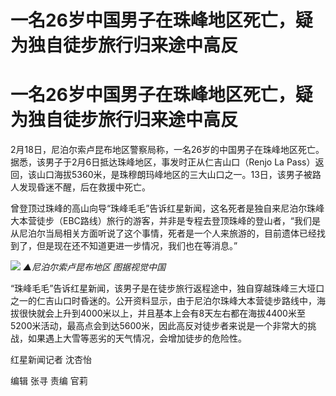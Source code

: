 # 一名26岁中国男子在珠峰地区死亡，疑为独自徒步旅行归来途中高反

# 一名26岁中国男子在珠峰地区死亡，疑为独自徒步旅行归来途中高反

2月18日，尼泊尔索卢昆布地区警察局称，一名26岁的中国男子在珠峰地区死亡。据悉，该男子于2月6日抵达珠峰地区，事发时正从仁吉山口（Renjo La
Pass）返回，该山口海拔5360米，是珠穆朗玛峰地区的三大山口之一。13日，该男子被路人发现昏迷不醒，后在救援中死亡。

曾登顶过珠峰的高山向导“珠峰毛毛”告诉红星新闻，这名死者是独自来尼泊尔珠峰大本营徒步（EBC路线）旅行的游客，并非是专程去登顶珠峰的登山者，“我们是从尼泊尔当局相关方面听说了这个事情，死者是一个人来旅游的，目前遗体已经找到了，但是现在还不知道更进一步情况，我们也在等消息。”

![](https://inews.gtimg.com/om_bt/OztNLVjXte2-loxR2r66mg3GD1lqegtmqoqnVo6KjS8MkAA/1000)
_▲尼泊尔索卢昆布地区 图据视觉中国_

“珠峰毛毛”告诉红星新闻，该男子是在徒步旅行返程途中，独自穿越珠峰三大垭口之一的仁吉山口时昏迷的。公开资料显示，由于尼泊尔珠峰大本营徒步路线中，海拔很快就会上升到4000米以上，并且基本上会有8天左右都在海拔4400米至5200米活动，最高点会到达5600米，因此高反对徒步者来说是一个非常大的挑战，如果遇上大雪等恶劣的天气情况，会增加徒步的危险性。

红星新闻记者 沈杏怡

编辑 张寻 责编 官莉

